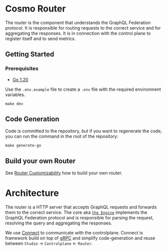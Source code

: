 # Cosmo Router

The router is the component that understands the GraphQL Federation protocol. It is responsible for routing requests to the correct service and for aggregating the responses. It is in connection with the control plane to register itself and to send metrics.

## Getting Started

### Prerequisites

- [Go 1.20](https://golang.org/doc/install)

Use the `.env.example` file to create a `.env` file with the required environment variables.

```shell
make dev
```

## Code Generation

Code is committed to the repository, but if you want to regenerate the code, you can run the command in the root of the repository:

```shell
make generate-go
```

## Build your own Router

See [Router Customizability](https://cosmo-docs.wundergraph.com/router/customizability) how to build your own router.

# Architecture

The router is a HTTP server that accepts GraphQL requests and forwards them to the correct service.
The core aka [`the Engine`](https://github.com/wundergraph/graphql-go-tools) implements the GraphQL Federation protocol and is responsible for parsing the request, resolving the query and aggregating the responses.

We use [Connect](https://connect.build/) to communicate with the controlplane. Connect is framework build on top of [gRPC](https://grpc.io/) and simplify code-generation and reuse between `Studio` -> `Controlplane` <- `Router`.
